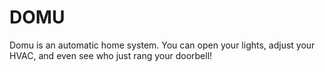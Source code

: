 # DOMU
Domu is an automatic home system. You can open your lights, adjust your HVAC, and even see who just rang your doorbell!
